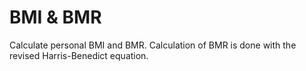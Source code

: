 # BMI & BMR
Calculate personal BMI and BMR. Calculation of BMR is done with the revised Harris-Benedict equation.
